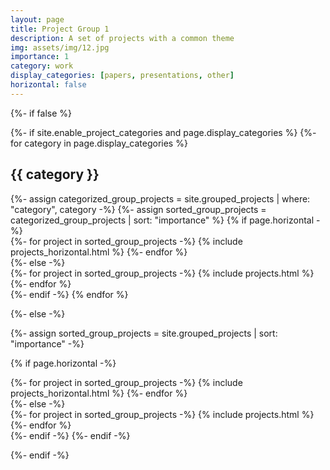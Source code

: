 ```yaml
---
layout: page
title: Project Group 1
description: A set of projects with a common theme
img: assets/img/12.jpg
importance: 1
category: work
display_categories: [papers, presentations, other]
horizontal: false
---
```


{%- if false %}

<div class="grouped-projects">
{%- if site.enable_project_categories and page.display_categories %}
  <!-- Display categorized projects -->
  {%- for category in page.display_categories %}
  <h2 class="category">{{ category }}</h2>
  {%- assign categorized_group_projects = site.grouped_projects | where: "category", category -%}
  {%- assign sorted_group_projects = categorized_group_projects | sort: "importance" %}
  <!-- Generate cards for each project -->
  {% if page.horizontal -%}
  <div class="container">
    <div class="row row-cols-2">
    {%- for project in sorted_group_projects -%}
      {% include projects_horizontal.html %}
    {%- endfor %}
    </div>
  </div>
  {%- else -%}
  <div class="grid">
    {%- for project in sorted_group_projects -%}
      {% include projects.html %}
    {%- endfor %}
  </div>
  {%- endif -%}
  {% endfor %}

{%- else -%}

<!-- Display projects without categories -->

  {%- assign sorted_group_projects = site.grouped_projects | sort: "importance" -%}

<!-- Generate cards for each project -->

  {% if page.horizontal -%}

<div class="container">
    <div class="row row-cols-2">
    {%- for project in sorted_group_projects -%}
      {% include projects_horizontal.html %}
    {%- endfor %}
    </div>
  </div>
  {%- else -%}
  <div class="grid">
    {%- for project in sorted_group_projects -%}
      {% include projects.html %}
    {%- endfor %}
  </div>
  {%- endif -%}
{%- endif -%}
</div>

{%- endif -%}
